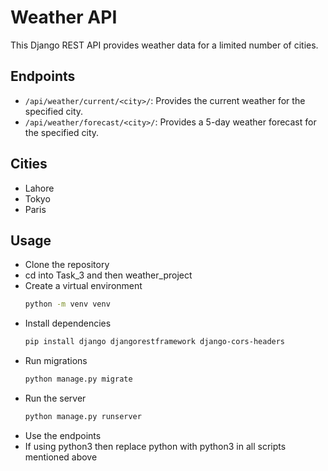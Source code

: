 # Weather API

This Django REST API provides weather data for a limited number of cities.

## Endpoints

- `/api/weather/current/<city>/`: Provides the current weather for the specified city.
- `/api/weather/forecast/<city>/`: Provides a 5-day weather forecast for the specified city.

## Cities

- Lahore
- Tokyo
- Paris

## Usage

- Clone the repository
- cd into Task_3 and then weather_project
- Create a virtual environment
  ```bash
  python -m venv venv
  ```
- Install dependencies
  ```bash
  pip install django djangorestframework django-cors-headers
  ```
- Run migrations
  ```bash
  python manage.py migrate
  ```
- Run the server
  ```bash
  python manage.py runserver
  ```
- Use the endpoints
- If using python3 then replace python with python3 in all scripts mentioned above
